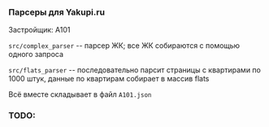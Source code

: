 ### Парсеры для Yakupi.ru

Застройщик: A101

`src/complex_parser` -- парсер ЖК; все ЖК собираются с помощью одного запроса

`src/flats_parser` -- последовательно парсит страницы с квартирами по 1000 штук, данные по квартирам собирает в массив flats

Всё вместе складывает в файл `A101.json`

### TODO: 
